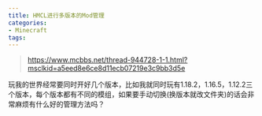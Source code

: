 ```yaml
---
title: HMCL进行多版本的Mod管理
categories:
- Minecraft
tags:
---
```


> https://www.mcbbs.net/thread-944728-1-1.html?msclkid=a5eed8e6ce8d11ecb07219e3c9bb3d5e

玩我的世界经常要同时开好几个版本，比如我就同时玩有1.18.2，1.16.5，1.12.2三个版本，每个版本都有不同的模组，如果要手动切换(换版本就改文件夹)的话会非常麻烦有什么好的管理方法吗？